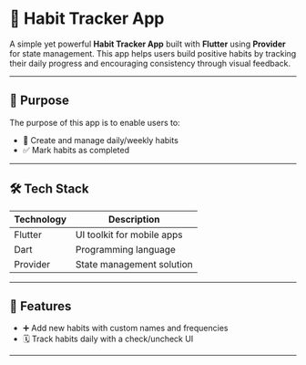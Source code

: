 # 📅 Habit Tracker App

A simple yet powerful **Habit Tracker App** built with **Flutter** using **Provider** for state management. This app helps users build positive habits by tracking their daily progress and encouraging consistency through visual feedback.

---

## 🎯 Purpose

The purpose of this app is to enable users to:

- 📌 Create and manage daily/weekly habits
- ✅ Mark habits as completed
---

## 🛠 Tech Stack

| Technology | Description                    |
|------------|--------------------------------|
| Flutter    | UI toolkit for mobile apps     |
| Dart       | Programming language           |
| Provider   | State management solution      |


---

## 🌟 Features

- ➕ Add new habits with custom names and frequencies
- 🗓 Track habits daily with a check/uncheck UI

---

